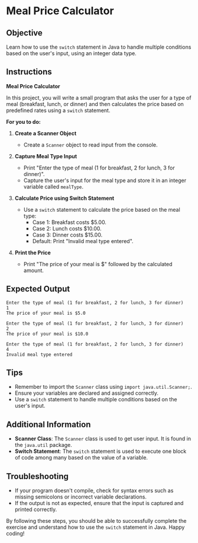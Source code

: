 # Meal Price Calculator

## Objective
Learn how to use the `switch` statement in Java to handle multiple conditions based on the user's input, using an integer data type.

## Instructions

**Meal Price Calculator**

In this project, you will write a small program that asks the user for a type of meal (breakfast, lunch, or dinner) and then calculates the price based on predefined rates using a `switch` statement.

**For you to do:**

1. **Create a Scanner Object**
    - Create a `Scanner` object to read input from the console.

2. **Capture Meal Type Input**
    - Print "Enter the type of meal (1 for breakfast, 2 for lunch, 3 for dinner)".
    - Capture the user's input for the meal type and store it in an integer variable called `mealType`.

3. **Calculate Price using Switch Statement**
    - Use a `switch` statement to calculate the price based on the meal type:
        - Case 1: Breakfast costs $5.00.
        - Case 2: Lunch costs $10.00.
        - Case 3: Dinner costs $15.00.
        - Default: Print "Invalid meal type entered".

4. **Print the Price**
    - Print "The price of your meal is $" followed by the calculated amount.

## Expected Output
```
Enter the type of meal (1 for breakfast, 2 for lunch, 3 for dinner)
1
The price of your meal is $5.0
```

```
Enter the type of meal (1 for breakfast, 2 for lunch, 3 for dinner)
2
The price of your meal is $10.0
```

```
Enter the type of meal (1 for breakfast, 2 for lunch, 3 for dinner)
4
Invalid meal type entered
```

## Tips
- Remember to import the `Scanner` class using `import java.util.Scanner;`.
- Ensure your variables are declared and assigned correctly.
- Use a `switch` statement to handle multiple conditions based on the user's input.

## Additional Information
- **Scanner Class**: The `Scanner` class is used to get user input. It is found in the `java.util` package.
- **Switch Statement**: The `switch` statement is used to execute one block of code among many based on the value of a variable.

## Troubleshooting
- If your program doesn't compile, check for syntax errors such as missing semicolons or incorrect variable declarations.
- If the output is not as expected, ensure that the input is captured and printed correctly.

By following these steps, you should be able to successfully complete the exercise and understand how to use the `switch` statement in Java. Happy coding!
